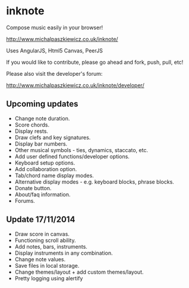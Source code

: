 inknote
=======

Compose music easily in your browser!

http://www.michalpaszkiewicz.co.uk/inknote/

Uses AngularJS, Html5 Canvas, PeerJS

If you would like to contribute, please go ahead and fork, push, pull, etc!

Please also visit the developer's forum:

http://www.michalpaszkiewicz.co.uk/inknote/developer/

Upcoming updates
------------------
- Change note duration.
- Score chords.
- Display rests.
- Draw clefs and key signatures.
- Display bar numbers.
- Other musical symbols - ties, dynamics, staccato, etc.
- Add user defined functions/developer options.
- Keyboard setup options.
- Add collaboration option.
- Tab/chord name display modes.
- Alternative display modes - e.g. keyboard blocks, phrase blocks.
- Donate button.
- About/faq information.
- Forums.

Update 17/11/2014
------------------
- Draw score in canvas.
- Functioning scroll ability.
- Add notes, bars, instruments.
- Display instruments in any combination.
- Change note values.
- Save files in local storage.
- Change themes/layout + add custom themes/layout.
- Pretty logging using alertify
